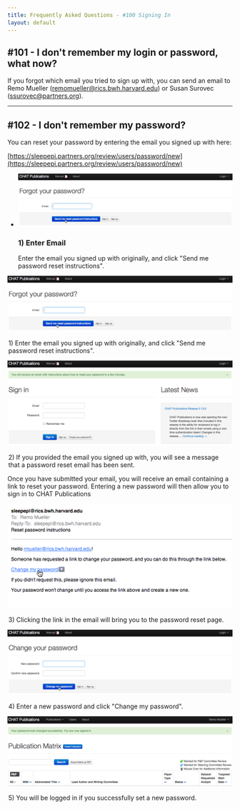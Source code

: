 ```yaml
---
title: Frequently Asked Questions - #100 Signing In
layout: default
---
```


## #101 - I don't remember my login or password, what now?

If you forgot which email you tried to sign up with, you can send an email to Remo Mueller (<remomueller@rics.bwh.harvard.edu>) or Susan Surovec (<ssurovec@partners.org>).

<hr class="soften">

## #102 - I don't remember my password?

You can reset your password by entering the email you signed up with here:

[https://sleepepi.partners.org/review/users/password/new](https://sleepepi.partners.org/review/users/password/new)

<ul class="thumbnails">
  <li class="span4">
    <div class="thumbnail">
      <a data-toggle="lightbox" href="#demoLightbox">
        <img src="../screenshots/chatpub_reset_password01.png" alt="Reset Password - Enter Email">
      </a>
      <div class="caption">
        <h3>1) Enter Email</h3>
        <p>Enter the email you signed up with originally, and click "Send me password reset instructions".</p>
      </div>
    </div>
  </li>
</ul>

<div class="lightbox fade" id="demoLightbox" style="display: none;">
  <div class='lightbox-content'>
    <img src="../screenshots/chatpub_reset_password01.png" alt="Reset Password - Enter Email">
  </div>
</div>

![Reset Password - Enter Email](../screenshots/chatpub_reset_password01.png)
<legend>1) Enter the email you signed up with originally, and click "Send me password reset instructions".</legend>

![Reset Password - Email Sent Confirmation](../screenshots/chatpub_reset_password02.png)
<legend>2) If you provided the email you signed up with, you will see a message that a password reset email has been sent.</legend>

Once you have submitted your email, you will receive an email containing a link to reset your password. Entering a new password will then allow you to sign in to CHAT Publications

![Reset Password - Reset Password Email](../screenshots/chatpub_reset_password03.png)
<legend>3) Clicking the link in the email will bring you to the password reset page.</legend>

![Reset Password - Enter New Password](../screenshots/chatpub_reset_password04.png)
<legend>4) Enter a new password and click "Change my password".</legend>

![Reset Password - Password Changed Successfully](../screenshots/chatpub_reset_password05.png)
<legend>5) You will be logged in if you successfully set a new password.</legend>

